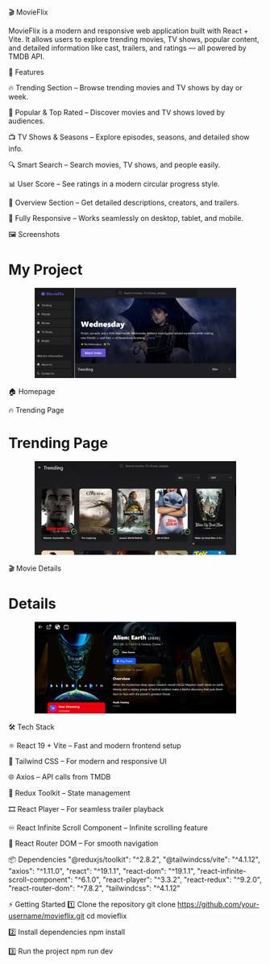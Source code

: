 🎬 MovieFlix

MovieFlix is a modern and responsive web application built with React + Vite.
It allows users to explore trending movies, TV shows, popular content, and detailed information like cast, trailers, and ratings — all powered by TMDB API.

🚀 Features

🔥 Trending Section – Browse trending movies and TV shows by day or week.

🎥 Popular & Top Rated – Discover movies and TV shows loved by audiences.

📺 TV Shows & Seasons – Explore episodes, seasons, and detailed show info.

🔍 Smart Search – Search movies, TV shows, and people easily.

📊 User Score – See ratings in a modern circular progress style.

📜 Overview Section – Get detailed descriptions, creators, and trailers.

📱 Fully Responsive – Works seamlessly on desktop, tablet, and mobile.

🖼️ Screenshots
# My Project


<p align="center">
  <img src="src/assets/Home.png" alt="My Project " width="400"/>
</p>
🏠 Homepage


🔥 Trending Page

# Trending Page


<p align="center">
  <img src="src/assets/Trending.png" alt="My Project " width="400"/>
</p>

🎬 Movie Details
# Details


<p align="center">
  <img src="src/assets/Details.png" alt="My Project " width="400"/>
</p>


🛠️ Tech Stack

⚛️ React 19 + Vite – Fast and modern frontend setup

🎨 Tailwind CSS – For modern and responsive UI

🌐 Axios – API calls from TMDB

🔄 Redux Toolkit – State management

🎞️ React Player – For seamless trailer playback

♾️ React Infinite Scroll Component – Infinite scrolling feature

📍 React Router DOM – For smooth navigation

📦 Dependencies
"@reduxjs/toolkit": "^2.8.2",
"@tailwindcss/vite": "^4.1.12",
"axios": "^1.11.0",
"react": "^19.1.1",
"react-dom": "^19.1.1",
"react-infinite-scroll-component": "^6.1.0",
"react-player": "^3.3.2",
"react-redux": "^9.2.0",
"react-router-dom": "^7.8.2",
"tailwindcss": "^4.1.12"

⚡ Getting Started
1️⃣ Clone the repository
git clone https://github.com/your-username/movieflix.git
cd movieflix

2️⃣ Install dependencies
npm install

3️⃣ Run the project
npm run dev

